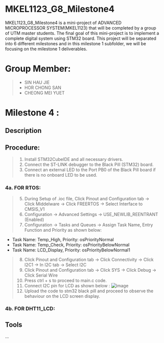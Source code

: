 # MKEL1123_G8_Milestone4

MKEL1123_G8_Milestone4 is a mini-project of ADVANCED MICROPROCESSOR SYSTEM(MKEL1123) that will be completed by a group of UTM master students. The final goal of this mini-project is to implement a complete digital system using STM32 board. This project will be separated into 6 different milestones and in this milestone 1 subfolder, we will be focusing on the milestone 1 deliverables.

# Group Member:
> - SIN HAU JIE 
> - HOR CHONG SAN
> - CHEONG MEI YUET 

# Milestone 4 :  

## Description 

## Procedure:
> 1. Install STM32CubeIDE and all necessary drivers.
> 2. Connect the ST-LINK debugger to the Black Pill (STM32) board.
> 3. Connect an external LED to the Port PB0 of the Black Pill board if there is no onboard LED to be used.

### 4a. FOR RTOS:
> 5. During Setup of .ioc file, Click Pinout and Configuration tab -> Click Middelware → Click FREERTOS → Select Interface to CMSIS_V1
> 6. Configuration → Advanced Settings → USE_NEWLIB_REENTRANT (Enabled) 
> 7. Configuration → Tasks and Queues → Assign Task Name, Entry Function and Priority as shown below:
  - Task Name: Temp_High, Priority: osPriorityNormal
  - Task Name: Temp_Check, Priority: osPriorityBelowNormal
  - Task Name: LCD_Display, Priority: osPriorityBelowNormal1
> 8. Click Pinout and Configuration tab -> Click Connectivity -> Click I2C1 -> In I2C tab -> Select I2C
> 9. Click Pinout and Configuration tab -> Click SYS -> Click Debug -> Click Serial Wire
> 10. Press ctrl + s to proceed to main.c code.
> 11. Connect I2C pin for LCD as shown below :
> ![image](https://user-images.githubusercontent.com/45865379/178192590-65df64fd-2fbf-4df0-afa1-09242f420e2e.png)
> 12. Upload the code to stm32 black pill and proceed to observe the behaviour on the LCD screen display.

### 4b. FOR DHT11_LCD:

## Tools 

...
